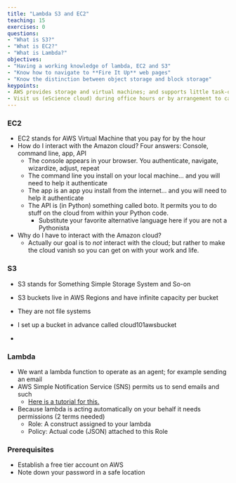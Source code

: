 ```yaml
---
title: "Lambda S3 and EC2"
teaching: 15
exercises: 0
questions:
- "What is S3?"
- "What is EC2?"
- "What is Lambda?"
objectives:
- "Having a working knowledge of lambda, EC2 and S3"
- "Know how to navigate to **Fire It Up** web pages"
- "Know the distinction between object storage and block storage"
keypoints:
- AWS provides storage and virtual machines; and supports little task-oriented creatures called Lambda functions
- Visit us (eScience cloud) during office hours or by arrangement to carry this further
---
```


### EC2

- EC2 stands for AWS Virtual Machine that you pay for by the hour
- How do I interact with the Amazon cloud? Four answers: Console, command line, app, API
  - The console appears in your browser. You authenticate, navigate, wizardize, adjust, repeat
  - The command line you install on your local machine... and you will need to help it authenticate
  - The app is an app you install from the internet... and you will need to help it authenticate
  - The API is (in Python) something called boto. It permits you to do stuff on the cloud from within your Python code.
    - Substitute your favorite alternative language here if you are not a Pythonista
- Why do I have to interact with the Amazon cloud? 
  - Actually our goal is to *not* interact with the cloud; but rather to make the cloud vanish so you can get on with your work and life. 


### S3


- S3 stands for Something Simple Storage System and So-on
- S3 buckets live in AWS Regions and have infinite capacity per bucket
- They are not file systems


- I set up a bucket in advance called cloud101awsbucket
- 


### Lambda


- We want a lambda function to operate as an agent; for example sending an email
- AWS Simple Notification Service (SNS) permits us to send emails and such 
  - [Here is a tutorial for this.](http://docs.aws.amazon.com/lambda/latest/dg/with-sns-example.html)
- Because lambda is acting automatically on your behalf it needs permissions (2 terms needed)
  - Role: A construct assigned to your lambda
  - Policy: Actual code (JSON) attached to this Role



### Prerequisites


- Establish a free tier account on AWS
- Note down your password in a safe location
